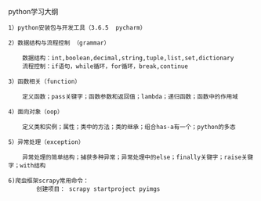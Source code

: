 python学习大纲

    1）python安装包与开发工具（3.6.5  pycharm）

    2）数据结构与流程控制 （grammar）

        数据结构：int,boolean,decimal,string,tuple,list,set,dictionary
        流程控制：if语句，while循环，for循环，break,continue

    3）函数相关（function）

        定义函数；pass关键字；函数参数和返回值；lambda；递归函数；函数中的作用域

    4）面向对象（oop）

        定义类和实例；属性；类中的方法；类的继承；组合has-a有一个；python的多态

    5）异常处理（exception）

        异常处理的简单结构；捕获多种异常；异常处理中的else；finally关键字；raise关键字；with结构

    6)爬虫框架scrapy常用命令：
            创建项目： scrapy startproject pyimgs